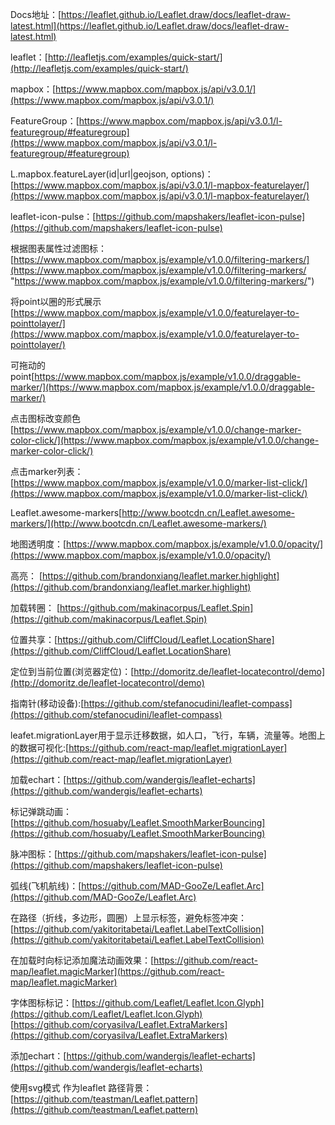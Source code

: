 Docs地址：[https://leaflet.github.io/Leaflet.draw/docs/leaflet-draw-latest.html](https://leaflet.github.io/Leaflet.draw/docs/leaflet-draw-latest.html)

leaflet：[http://leafletjs.com/examples/quick-start/](http://leafletjs.com/examples/quick-start/)

mapbox：[https://www.mapbox.com/mapbox.js/api/v3.0.1/](https://www.mapbox.com/mapbox.js/api/v3.0.1/)

FeatureGroup：[https://www.mapbox.com/mapbox.js/api/v3.0.1/l-featuregroup/#featuregroup](https://www.mapbox.com/mapbox.js/api/v3.0.1/l-featuregroup/#featuregroup)

L.mapbox.featureLayer(id|url|geojson, options)：[https://www.mapbox.com/mapbox.js/api/v3.0.1/l-mapbox-featurelayer/](https://www.mapbox.com/mapbox.js/api/v3.0.1/l-mapbox-featurelayer/)

leaflet-icon-pulse：[https://github.com/mapshakers/leaflet-icon-pulse](https://github.com/mapshakers/leaflet-icon-pulse)

根据图表属性过滤图标：[https://www.mapbox.com/mapbox.js/example/v1.0.0/filtering-markers/](https://www.mapbox.com/mapbox.js/example/v1.0.0/filtering-markers/ "https://www.mapbox.com/mapbox.js/example/v1.0.0/filtering-markers/")

将point以圈的形式展示[https://www.mapbox.com/mapbox.js/example/v1.0.0/featurelayer-to-pointtolayer/](https://www.mapbox.com/mapbox.js/example/v1.0.0/featurelayer-to-pointtolayer/)

可拖动的point[https://www.mapbox.com/mapbox.js/example/v1.0.0/draggable-marker/](https://www.mapbox.com/mapbox.js/example/v1.0.0/draggable-marker/)

点击图标改变颜色[https://www.mapbox.com/mapbox.js/example/v1.0.0/change-marker-color-click/](https://www.mapbox.com/mapbox.js/example/v1.0.0/change-marker-color-click/)

点击marker列表：[https://www.mapbox.com/mapbox.js/example/v1.0.0/marker-list-click/](https://www.mapbox.com/mapbox.js/example/v1.0.0/marker-list-click/)

Leaflet.awesome-markers[http://www.bootcdn.cn/Leaflet.awesome-markers/](http://www.bootcdn.cn/Leaflet.awesome-markers/)

地图透明度：[https://www.mapbox.com/mapbox.js/example/v1.0.0/opacity/](https://www.mapbox.com/mapbox.js/example/v1.0.0/opacity/)

高亮：
[https://github.com/brandonxiang/leaflet.marker.highlight](https://github.com/brandonxiang/leaflet.marker.highlight)

加载转圈：
[https://github.com/makinacorpus/Leaflet.Spin](https://github.com/makinacorpus/Leaflet.Spin)

位置共享：[https://github.com/CliffCloud/Leaflet.LocationShare](https://github.com/CliffCloud/Leaflet.LocationShare)

定位到当前位置(浏览器定位)：[http://domoritz.de/leaflet-locatecontrol/demo](http://domoritz.de/leaflet-locatecontrol/demo)

指南针(移动设备):[https://github.com/stefanocudini/leaflet-compass](https://github.com/stefanocudini/leaflet-compass)

leafet.migrationLayer用于显示迁移数据，如人口，飞行，车辆，流量等。地图上的数据可视化:[https://github.com/react-map/leaflet.migrationLayer](https://github.com/react-map/leaflet.migrationLayer)

加载echart：[https://github.com/wandergis/leaflet-echarts](https://github.com/wandergis/leaflet-echarts)

标记弹跳动画：[https://github.com/hosuaby/Leaflet.SmoothMarkerBouncing](https://github.com/hosuaby/Leaflet.SmoothMarkerBouncing)

脉冲图标：[https://github.com/mapshakers/leaflet-icon-pulse](https://github.com/mapshakers/leaflet-icon-pulse)

弧线(飞机航线)：[https://github.com/MAD-GooZe/Leaflet.Arc](https://github.com/MAD-GooZe/Leaflet.Arc)

在路径（折线，多边形，圆圈）上显示标签，避免标签冲突：[https://github.com/yakitoritabetai/Leaflet.LabelTextCollision](https://github.com/yakitoritabetai/Leaflet.LabelTextCollision)

在加载时向标记添加魔法动画效果：[https://github.com/react-map/leaflet.magicMarker](https://github.com/react-map/leaflet.magicMarker)

字体图标标记：[https://github.com/Leaflet/Leaflet.Icon.Glyph](https://github.com/Leaflet/Leaflet.Icon.Glyph)  
[https://github.com/coryasilva/Leaflet.ExtraMarkers](https://github.com/coryasilva/Leaflet.ExtraMarkers)

添加echart：[https://github.com/wandergis/leaflet-echarts](https://github.com/wandergis/leaflet-echarts)

使用svg模式 作为leaflet 路径背景：[https://github.com/teastman/Leaflet.pattern](https://github.com/teastman/Leaflet.pattern)